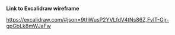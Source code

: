 
**Link to Excalidraw wireframe**

https://excalidraw.com/#json=9thWusP2YVLfdV4tNs86Z,FvlT-Gjr-gpGbLk8mWJaFw
